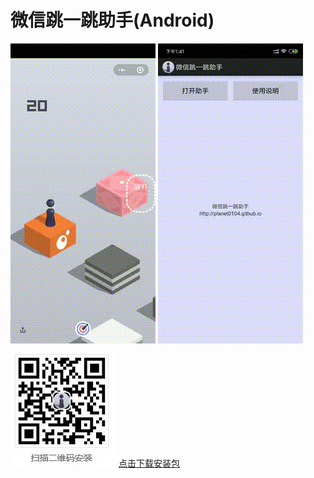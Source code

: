# 微信跳一跳助手(Android)


![动画展示](screenshot.gif)
![动画展示](setting.gif)
![二维码](code.jpg)
[点击下载安装包](https://github.com/planet0104/planet0104.github.io/raw/master/jumpjumphelper.apk "APK下载链接")
